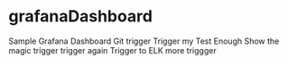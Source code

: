# grafanaDashboard
Sample Grafana Dashboard
Git trigger
Trigger my Test
Enough
Show the magic
trigger
trigger again
Trigger to ELK
more triggger
